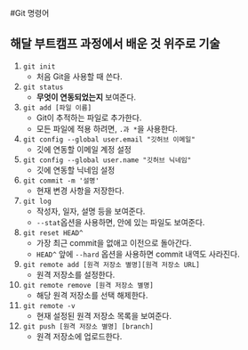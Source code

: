 #Git 명령어
## 해달 부트캠프 과정에서 배운 것 위주로 기술

1. `git init`
    + 처음 Git을 사용할 때 쓴다.
2. `git status`
    + __무엇이 연동되었는지__ 보여준다.
3. `git add [파일 이름]`
    + Git이 추적하는 파일로 추가한다.
    + 모든 파일에 적용 하려면, `.과 *`을 사용한다.
4. `git config --global user.email "깃허브 이메일"`
    + 깃에 연동할 이메일 계정 설정
5. `git config --global user.name "깃허브 닉네임"`
    + 깃에 연동할 닉네임 설정
6. `git commit -m '설명'`
    + 현재 변경 사항을 저장한다.
7. `git log`
    + 작성자, 일자, 설명 등을 보여준다.
    + `--stat`옵션을 사용하면, 안에 있는 파일도 보여준다.
8. `git reset HEAD^`
    + 가장 최근 commit을 없애고 이전으로 돌아간다.
    + `HEAD^` 앞에 `--hard` 옵션을 사용하면 commit 내역도 사라진다.
9. `git remote add [원격 저장소 별명][원격 저장소 URL]`
    + 원격 저장소를 설정한다.
10. `git remote remove [원격 저장소 별명]`
    + 해당 원격 저장소를 선택 해제한다.
11. `git remote -v`
    + 현재 설정된 원격 저장소 목록을 보여준다.
12. `git push [원격 저장소 별명] [branch]`
    + 원격 저장소에 업로드한다.
  